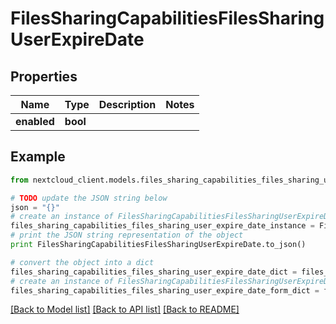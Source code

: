 # FilesSharingCapabilitiesFilesSharingUserExpireDate


## Properties
Name | Type | Description | Notes
------------ | ------------- | ------------- | -------------
**enabled** | **bool** |  | 

## Example

```python
from nextcloud_client.models.files_sharing_capabilities_files_sharing_user_expire_date import FilesSharingCapabilitiesFilesSharingUserExpireDate

# TODO update the JSON string below
json = "{}"
# create an instance of FilesSharingCapabilitiesFilesSharingUserExpireDate from a JSON string
files_sharing_capabilities_files_sharing_user_expire_date_instance = FilesSharingCapabilitiesFilesSharingUserExpireDate.from_json(json)
# print the JSON string representation of the object
print FilesSharingCapabilitiesFilesSharingUserExpireDate.to_json()

# convert the object into a dict
files_sharing_capabilities_files_sharing_user_expire_date_dict = files_sharing_capabilities_files_sharing_user_expire_date_instance.to_dict()
# create an instance of FilesSharingCapabilitiesFilesSharingUserExpireDate from a dict
files_sharing_capabilities_files_sharing_user_expire_date_form_dict = files_sharing_capabilities_files_sharing_user_expire_date.from_dict(files_sharing_capabilities_files_sharing_user_expire_date_dict)
```
[[Back to Model list]](../README.md#documentation-for-models) [[Back to API list]](../README.md#documentation-for-api-endpoints) [[Back to README]](../README.md)


